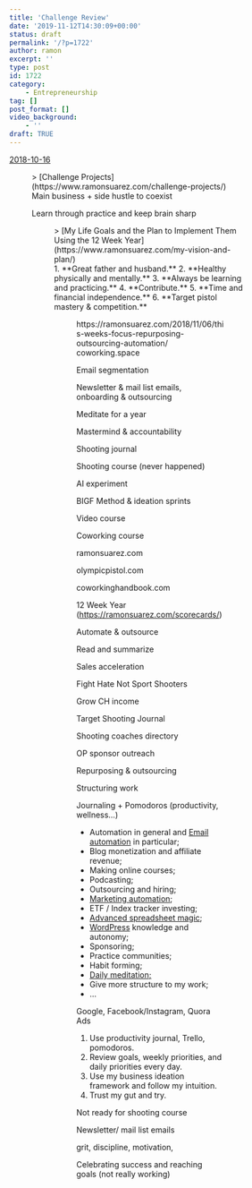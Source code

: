 ```yaml
---
title: 'Challenge Review'
date: '2019-11-12T14:30:09+00:00'
status: draft
permalink: '/?p=1722'
author: ramon
excerpt: ''
type: post
id: 1722
category:
    - Entrepreneurship
tag: []
post_format: []
video_background:
    - ''
draft: TRUE
---
```

[2018-10-16](https://ramonsuarez.com/launching-at-least-one-project-every-month-my-entrepreneurship-learning-challenge/)

<figure class="wp-block-embed-wordpress wp-block-embed is-type-wp-embed is-provider-ramon-suarez"><div class="wp-block-embed__wrapper">> [Challenge Projects](https://www.ramonsuarez.com/challenge-projects/)

<iframe class="wp-embedded-content" data-secret="mzKUzcxvzQ" frameborder="0" height="282" marginheight="0" marginwidth="0" sandbox="allow-scripts" scrolling="no" security="restricted" src="https://www.ramonsuarez.com/challenge-projects/embed/#?secret=dZ2nSRQ3qD#?secret=mzKUzcxvzQ" style="position: absolute; clip: rect(1px, 1px, 1px, 1px);" title="“Challenge Projects” — Ramon Suarez" width="500"></iframe></div>Main business + side hustle to coexist

Learn through practice and keep brain sharp

<figure class="wp-block-embed-wordpress wp-block-embed is-type-wp-embed is-provider-ramon-suarez"><div class="wp-block-embed__wrapper">> [My Life Goals and the Plan to Implement Them Using the 12 Week Year](https://www.ramonsuarez.com/my-vision-and-plan/)

<iframe class="wp-embedded-content" data-secret="JG6NOjUROy" frameborder="0" height="282" marginheight="0" marginwidth="0" sandbox="allow-scripts" scrolling="no" security="restricted" src="https://www.ramonsuarez.com/my-vision-and-plan/embed/#?secret=owgTltJJ85#?secret=JG6NOjUROy" style="position: absolute; clip: rect(1px, 1px, 1px, 1px);" title="“My Life Goals and the Plan to Implement Them Using the 12 Week Year” — Ramon Suarez" width="500"></iframe></div>1. **Great father and husband.**
2. **Healthy physically and mentally.**
3. **Always be learning and practicing.**
4. **Contribute.**
5. **Time and financial independence.**
6. **Target pistol mastery &amp; competition.**

<figure class="wp-block-embed"><div class="wp-block-embed__wrapper">https://ramonsuarez.com/2018/11/06/this-weeks-focus-repurposing-outsourcing-automation/ </div>coworking.space

Email segmentation

Newsletter &amp; mail list emails, onboarding &amp; outsourcing

Meditate for a year

Mastermind &amp; accountability

Shooting journal

Shooting course (never happened)

AI experiment

BIGF Method &amp; ideation sprints

Video course

Coworking course

ramonsuarez.com

olympicpistol.com

coworkinghandbook.com

12 Week Year (<https://ramonsuarez.com/scorecards/>)

Automate &amp; outsource

Read and summarize

Sales acceleration

Fight Hate Not Sport Shooters

Grow CH income

Target Shooting Journal

Shooting coaches directory

OP sponsor outreach

Repurposing &amp; outsourcing

Structuring work

Journaling + Pomodoros (productivity, wellness…)

- Automation in general and [Email automation](http://ramonsuarez.com/dipping-my-toes-into-email-marketing-automation/) in particular;
- Blog monetization and affiliate revenue;
- Making online courses;
- Podcasting;
- Outsourcing and hiring;
- [Marketing automation](http://ramonsuarez.com/dipping-my-toes-into-email-marketing-automation/);
- ETF / Index tracker investing;
- [Advanced spreadsheet magic](https://courses.benlcollins.com/p/advanced30);
- [WordPress](https://www.wordpress.com/) knowledge and autonomy;
- Sponsoring;
- Practice communities;
- Habit forming;
- [Daily meditation;](http://ramonsuarez.com/meditate-every-day-for-a-year/)
- Give more structure to my work;
- …

Google, Facebook/Instagram, Quora Ads

1. Use productivity journal, Trello, pomodoros.
2. Review goals, weekly priorities, and daily priorities every day.
3. Use my business ideation framework and follow my intuition.
4. Trust my gut and try.

Not ready for shooting course

Newsletter/ mail list emails

grit, discipline, motivation,

Celebrating success and reaching goals (not really working)